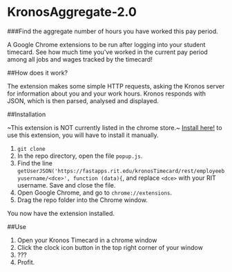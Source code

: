 # KronosAggregate-2.0

###Find the aggregate number of hours you have worked this pay period.

A Google Chrome extensions to be run after logging into your student timecard. See how much time you've worked in the current pay period among all jobs and wages tracked by the timecard!

##How does it work?

The extension makes some simple HTTP requests, asking the Kronos server for information about you and your work hours. Kronos responds with JSON, which is then parsed, analysed and displayed.

##Installation

~This extension is NOT currently listed in the chrome store.~ [Install here!](https://chrome.google.com/webstore/detail/timecard-aggregate/dgdmklkdlbkibmfgnnfaoiapadpjgapp) to use this extension, you will have to install it manually.

1. `git clone`
2. In the repo directory, open the file `popup.js`.
3. Find the line `getUserJSON('https://fastapps.rit.edu/kronosTimecard/rest/employeebyusername/<dce>', function (data){`, and replace `<dce>` with your RIT username. Save and close the file.
4. Open Google Chrome, and go to `chrome://extensions`.
5. Drag the repo folder into the Chrome window.

You now have the extension installed.

##Use

1. Open your Kronos Timecard in a chrome window
2. Click the clock icon button in the top right corner of your window
3. ???
4. Profit.
